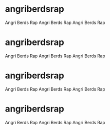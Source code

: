 # angriberdsrap
Angri Berds Rap
Angri Berds Rap
Angri Berds Rap

# angriberdsrap
Angri Berds Rap
Angri Berds Rap
Angri Berds Rap

# angriberdsrap
Angri Berds Rap
Angri Berds Rap
Angri Berds Rap

# angriberdsrap
Angri Berds Rap
Angri Berds Rap
Angri Berds Rap
